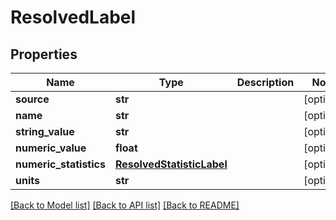 # ResolvedLabel

## Properties
Name | Type | Description | Notes
------------ | ------------- | ------------- | -------------
**source** | **str** |  | [optional] 
**name** | **str** |  | [optional] 
**string_value** | **str** |  | [optional] 
**numeric_value** | **float** |  | [optional] 
**numeric_statistics** | [**ResolvedStatisticLabel**](ResolvedStatisticLabel.md) |  | [optional] 
**units** | **str** |  | [optional] 

[[Back to Model list]](../README.md#documentation-for-models) [[Back to API list]](../README.md#documentation-for-api-endpoints) [[Back to README]](../README.md)


